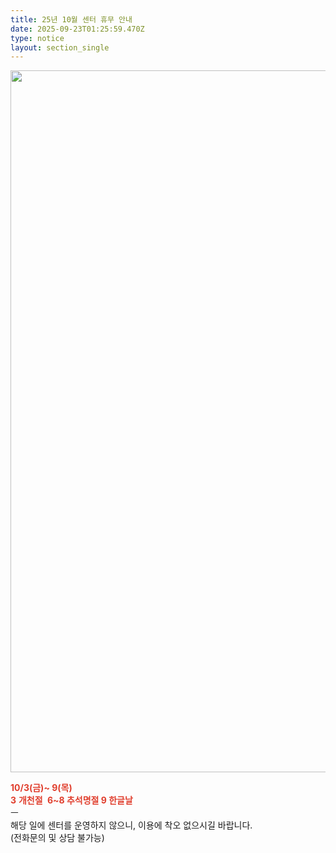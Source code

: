 ```yaml
---
title: 25년 10월 센터 휴무 안내
date: 2025-09-23T01:25:59.470Z
type: notice
layout: section_single
---
```

<p><span style="color: #000000;"><strong><img src="https://drive.tiny.cloud/1/engl1s97gj9hrxpoa7eh7z5f05ozxfm1box3nxkh4j7a43ei/b318748e-971a-4192-b07a-d436f3fd5a99" alt="" width="794" height="1123" /></strong></span></p>
<p><span style="color: #e03e2d;"><strong>10/3(금)~ 9(목)</strong></span><br /><span style="color: #e03e2d;"><strong>3</strong> <strong>개천절</strong>&nbsp;<strong> 6~8 추석명절 9 한글날</strong></span><br />ㅡ<br />해당 일에 센터를 운영하지 않으니, 이용에 착오 없으시길 바랍니다.<br />(전화문의 및 상담 불가능)</p>